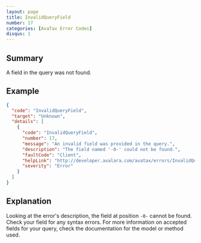 ```yaml
---
layout: page
title: InvalidQueryField
number: 17
categories: [AvaTax Error Codes]
disqus: 1
---
```


## Summary

A field in the query was not found.

## Example

```json
{
  "code": "InvalidQueryField",
  "target": "Unknown",
  "details": [
    {
      "code": "InvalidQueryField",
      "number": 17,
      "message": "An invalid field was provided in the query.",
      "description": "The field named '-0-' could not be found.",
      "faultCode": "Client",
      "helpLink": "http://developer.avalara.com/avatax/errors/InvalidQueryField",
      "severity": "Error"
    }
  ]
}
```

## Explanation

Looking at the error's description, the field at position `-0-` cannot be found. Check your field for any syntax errors. For more information on accepted fields for your query, check the documentation for the model or method used.
